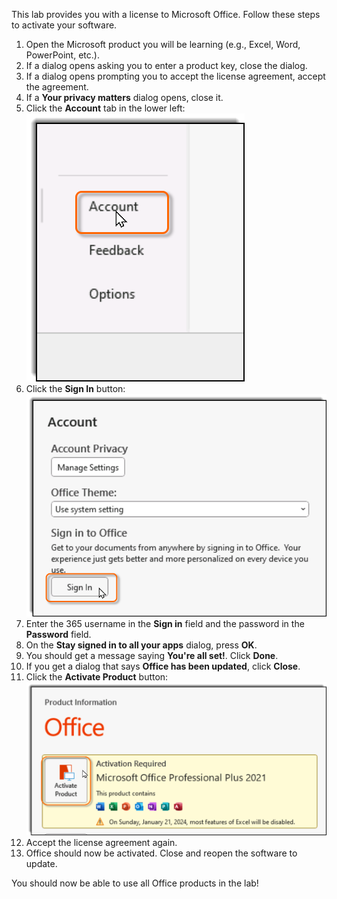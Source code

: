 This lab provides you with a license to Microsoft Office. Follow these steps to activate your software.
1. Open the Microsoft product you will be learning (e.g., Excel, Word, PowerPoint, etc.).
2. If a dialog opens asking you to enter a product key, close the dialog.
3. If a dialog opens prompting you to accept the license agreement, accept the agreement.
4. If a **Your privacy matters** dialog opens, close it.
5. Click the **Account** tab in the lower left:<br>
    ![Account Tab](images/office-account-tab.png)
6. Click the **Sign In** button:<br>
    ![Sign In](images/office-account-sign-in.png)
7. Enter the 365 username in the **Sign in** field and the password in the **Password** field.
8. On the **Stay signed in to all your apps** dialog, press **OK**.
9. You should get a message saying **You're all set!**. Click **Done**.
10. If you get a dialog that says **Office has been updated**, click **Close**.
11. Click the **Activate Product** button:<br>
    ![Activate Product](images/office-activate-product.png)
12. Accept the license agreement again.
13. Office should now be activated. Close and reopen the software to update.

You should now be able to use all Office products in the lab!